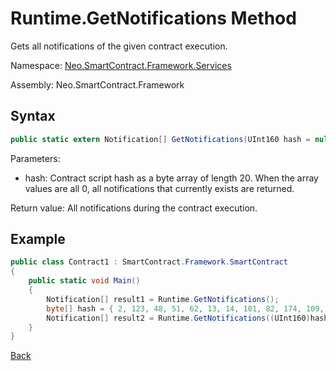 # Runtime.GetNotifications Method

Gets all notifications of the given contract execution.

Namespace: [Neo.SmartContract.Framework.Services](../index.md)

Assembly: Neo.SmartContract.Framework

## Syntax

```cs
public static extern Notification[] GetNotifications(UInt160 hash = null)
```

Parameters:

- hash: Contract script hash as a byte array of length 20. When the array values are all 0, all notifications that currently exists are returned. 

Return value: All notifications during the contract execution.

## Example

```cs
public class Contract1 : SmartContract.Framework.SmartContract
{
    public static void Main()
    {
        Notification[] result1 = Runtime.GetNotifications();
        byte[] hash = { 2, 123, 48, 51, 62, 13, 14, 101, 82, 174, 109, 29, 169, 249, 64, 159, 85, 30, 53, 238};
        Notification[] result2 = Runtime.GetNotifications((UInt160)hash);
    }
}
```

[Back](index.md)
